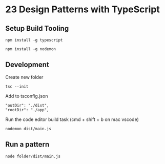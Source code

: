 # 23 Design Patterns with TypeScript

## Setup Build Tooling

`npm install -g typescript`

`npm install -g nodemon`

## Development

Create new folder

`tsc --init`

Add to tsconfig.json

```
"outDir": "./dist",
"rootDir": "./app",
```

Run the code editor build task (cmd + shift + b on mac vscode)

`nodemon dist/main.js`

## Run a pattern

`node folder/dist/main.js`
